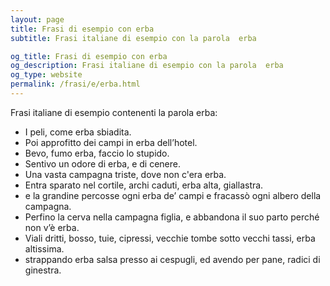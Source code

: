 ```yaml
---
layout: page
title: Frasi di esempio con erba 
subtitle: Frasi italiane di esempio con la parola  erba

og_title: Frasi di esempio con erba 
og_description: Frasi italiane di esempio con la parola  erba
og_type: website
permalink: /frasi/e/erba.html
---
```


Frasi italiane di esempio contenenti la parola erba:


- I peli, come erba sbiadita.
- Poi approfitto dei campi in erba dell’hotel.
- Bevo, fumo erba, faccio lo stupido.
- Sentivo un odore di erba, e di cenere.
- Una vasta campagna triste, dove non c'era erba.
- Entra sparato nel cortile, archi caduti, erba alta, giallastra.
- e la grandine percosse ogni erba de’ campi e fracassò ogni albero della campagna.
- Perfino la cerva nella campagna figlia, e abbandona il suo parto perché non v’è erba.
- Viali dritti, bosso, tuie, cipressi, vecchie tombe sotto vecchi tassi, erba altissima.
- strappando erba salsa presso ai cespugli, ed avendo per pane, radici di ginestra.
